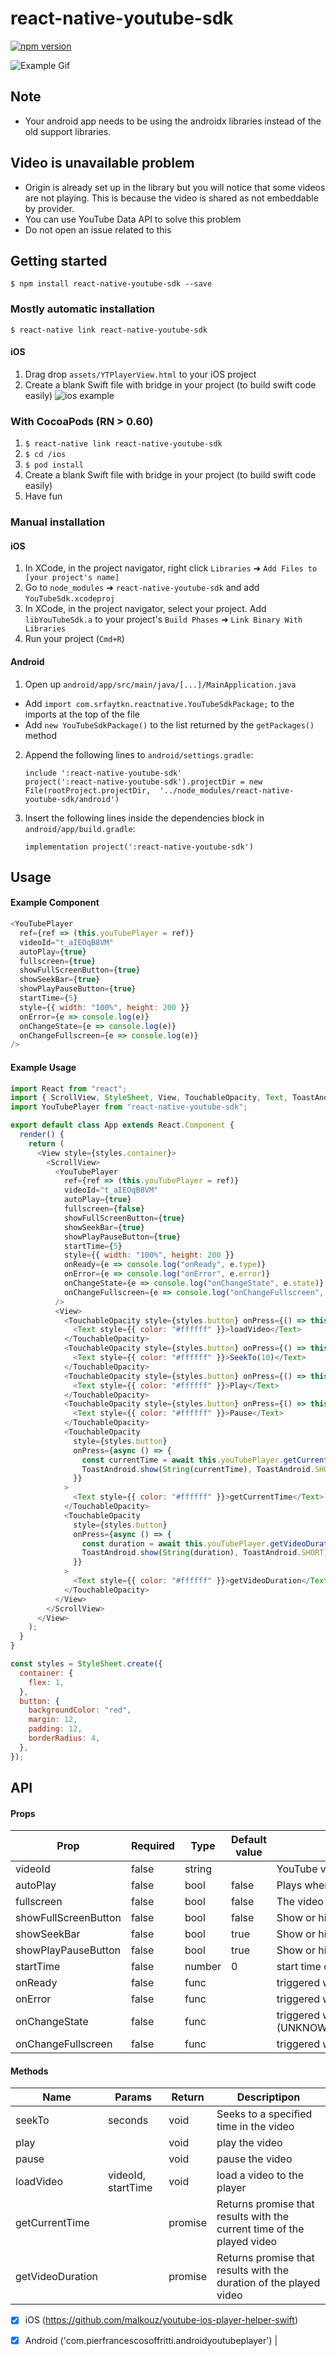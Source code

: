 
# react-native-youtube-sdk

[![npm version](https://badge.fury.io/js/react-native-youtube-sdk.svg)](https://badge.fury.io/js/react-native-youtube-sdk)

![Example Gif](https://sharelist2me.s3-eu-west-1.amazonaws.com/repo/example.gif)

## Note
- Your android app needs to be using the androidx libraries instead of the old support libraries.

## Video is unavailable problem
- Origin is already set up in the library but you will notice that some videos are not playing. This is because the video is shared as not embeddable by provider. 
- You can use YouTube Data API to solve this problem
- Do not open an issue related to this
## Getting started

`$ npm install react-native-youtube-sdk --save`

### Mostly automatic installation

`$ react-native link react-native-youtube-sdk`

#### iOS

1. Drag drop `assets/YTPlayerView.html` to your iOS project
2. Create a blank Swift file with bridge in your project (to build swift code easily)
![ios example](./example/example-ios.png)

### With CocoaPods (RN > 0.60)

1. `$ react-native link react-native-youtube-sdk`
2. `$ cd /ios`
3. `$ pod install`
4. Create a blank Swift file with bridge in your project (to build swift code easily)
5. Have fun


### Manual installation


#### iOS

1. In XCode, in the project navigator, right click `Libraries` ➜ `Add Files to [your project's name]`
2. Go to `node_modules` ➜ `react-native-youtube-sdk` and add `YouTubeSdk.xcodeproj`
3. In XCode, in the project navigator, select your project. Add `libYouTubeSdk.a` to your project's `Build Phases` ➜ `Link Binary With Libraries`
4. Run your project (`Cmd+R`)

#### Android

1. Open up `android/app/src/main/java/[...]/MainApplication.java`
  - Add `import com.srfaytkn.reactnative.YouTubeSdkPackage;` to the imports at the top of the file
  - Add `new YouTubeSdkPackage()` to the list returned by the `getPackages()` method
2. Append the following lines to `android/settings.gradle`:
  	```
  	include ':react-native-youtube-sdk'
  	project(':react-native-youtube-sdk').projectDir = new File(rootProject.projectDir, 	'../node_modules/react-native-youtube-sdk/android')
  	```
3. Insert the following lines inside the dependencies block in `android/app/build.gradle`:
  	```
    implementation project(':react-native-youtube-sdk')
  	```
## Usage

#### Example Component
````javascript
<YouTubePlayer
  ref={ref => (this.youTubePlayer = ref)}
  videoId="t_aIEOqB8VM"
  autoPlay={true}
  fullscreen={true}
  showFullScreenButton={true}
  showSeekBar={true}
  showPlayPauseButton={true}
  startTime={5}
  style={{ width: "100%", height: 200 }}
  onError={e => console.log(e)}
  onChangeState={e => console.log(e)}
  onChangeFullscreen={e => console.log(e)}
/>
````
#### Example Usage

```javascript
import React from "react";
import { ScrollView, StyleSheet, View, TouchableOpacity, Text, ToastAndroid } from "react-native";
import YouTubePlayer from "react-native-youtube-sdk";

export default class App extends React.Component {
  render() {
    return (
      <View style={styles.container}>
        <ScrollView>
          <YouTubePlayer
            ref={ref => (this.youTubePlayer = ref)}
            videoId="t_aIEOqB8VM"
            autoPlay={true}
            fullscreen={false}
            showFullScreenButton={true}
            showSeekBar={true}
            showPlayPauseButton={true}
            startTime={5}
            style={{ width: "100%", height: 200 }}
            onReady={e => console.log("onReady", e.type)}
            onError={e => console.log("onError", e.error)}
            onChangeState={e => console.log("onChangeState", e.state)}
            onChangeFullscreen={e => console.log("onChangeFullscreen", e.isFullscreen)}
          />
          <View>
            <TouchableOpacity style={styles.button} onPress={() => this.youTubePlayer.loadVideo("QdgRNIAdLi4", 0)}>
              <Text style={{ color: "#ffffff" }}>loadVideo</Text>
            </TouchableOpacity>
            <TouchableOpacity style={styles.button} onPress={() => this.youTubePlayer.seekTo(10)}>
              <Text style={{ color: "#ffffff" }}>SeekTo(10)</Text>
            </TouchableOpacity>
            <TouchableOpacity style={styles.button} onPress={() => this.youTubePlayer.play()}>
              <Text style={{ color: "#ffffff" }}>Play</Text>
            </TouchableOpacity>
            <TouchableOpacity style={styles.button} onPress={() => this.youTubePlayer.pause()}>
              <Text style={{ color: "#ffffff" }}>Pause</Text>
            </TouchableOpacity>
            <TouchableOpacity
              style={styles.button}
              onPress={async () => {
                const currentTime = await this.youTubePlayer.getCurrentTime();
                ToastAndroid.show(String(currentTime), ToastAndroid.SHORT);
              }}
            >
              <Text style={{ color: "#ffffff" }}>getCurrentTime</Text>
            </TouchableOpacity>
            <TouchableOpacity
              style={styles.button}
              onPress={async () => {
                const duration = await this.youTubePlayer.getVideoDuration();
                ToastAndroid.show(String(duration), ToastAndroid.SHORT);
              }}
            >
              <Text style={{ color: "#ffffff" }}>getVideoDuration</Text>
            </TouchableOpacity>
          </View>
        </ScrollView>
      </View>
    );
  }
}

const styles = StyleSheet.create({
  container: {
    flex: 1,
  },
  button: {
    backgroundColor: "red",
    margin: 12,
    padding: 12,
    borderRadius: 4,
  },
});
```
## API

#### Props

| Prop                 | Required | Type     | Default value | Description                                                                                    |
|----------------------|----------|----------|---------------|------------------------------------------------------------------------------------------------|
| videoId              | false    | string   |               | YouTube video id                                                                               |
| autoPlay             | false    | bool     | false         | Plays when video loaded                                                                     |
| fullscreen           | false    | bool     | false         | The video is play in fullscreen                                                                | 
| showFullScreenButton | false    | bool     | false         | Show or hide fullscreen button                                                                 |
| showSeekBar          | false    | bool     | true          | Show or hide seekbar                                                                           |
| showPlayPauseButton  | false    | bool     | true          | Show or hide play/pause button                                                                 |
| startTime            | false    | number   | 0             | start time of video for first play                                                             |
| onReady              | false    | func     |               | triggered when the player ready    
| onError              | false    | func     |               | triggered when error occurs                                                                    |
| onChangeState        | false    | func     |               | triggered when the state changes (UNKNOWN/UNSTARTED/ENDED/PLAYING/PAUSED/BUFFERING/VIDEO_CUED) |
| onChangeFullscreen   | false    | func     |               | triggered when the player enters or exits the fullscreen mode                                  |

#### Methods

| Name             | Params             | Return  | Descriptipon                                                           |
|------------------|--------------------|---------|------------------------------------------------------------------------|
| seekTo           | seconds            | void    | Seeks to a specified time in the video                                 |
| play             |                    | void    | play the video                                                         |
| pause            |                    | void    | pause the video                                                        |
| loadVideo        | videoId, startTime | void    | load a video to the player                                             |
| getCurrentTime   |                    | promise | Returns promise that results with the current time of the played video |
| getVideoDuration |                    | promise | Returns promise that results with the duration of the played video    


- [x] iOS (https://github.com/malkouz/youtube-ios-player-helper-swift) 
- [x] Android ('com.pierfrancescosoffritti.androidyoutubeplayer')
 |
 
